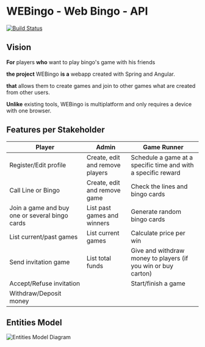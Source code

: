 # WEBingo - Web Bingo - API

[![Build Status](https://travis-ci.org/UdL-EPS-SoftArch/webingo-gei-api.svg?branch=master)](https://travis-ci.org/UdL-EPS-SoftArch/webingo-gei-api/branches) 

## Vision

**For** players **who** want to play bingo's game with his friends

**the project** WEBingo **is a** webapp created with Spring and Angular.

**that** allows them to create games and join to other games what are created from other users.

**Unlike** existing tools, WEBingo is multiplatform and only requires a device with one browser.


## Features per Stakeholder

|            Player               |             Admin               |                          Game Runner                          |
| --------------------------------| --------------------------------| --------------------------------------------------------------|
| Register/Edit profile           | Create, edit and remove players | Schedule a game at a specific time and with a specific reward |
| Call Line or Bingo              | Create, edit and remove game    | Check the lines and bingo cards                               |
| Join a game and buy one or several bingo cards| List past games and winners| Generate random bingo cards                           |
| List current/past games         | List current games              | Calculate price per win                                       |
| Send invitation game            | List total funds                | Give and withdraw money to players (if you win or buy carton) |
| Accept/Refuse invitation        |                                 | Start/finish a game                                           |
| Withdraw/Deposit money          |                                 |                                                               |

## Entities Model

![Entities Model Diagram](http://www.plantuml.com/plantuml/png/hLHDRzim33rFluB8lK0xxB0MWT6FeLs77efrmx0Z4zEE5fao9Bf1jlM_JvPhoqaSe8STzTxp8nz5-T8BEcagevHVQwxHOGLvhU7zwUa8MHhq_ah4wKKZT6jPdlHlWey74kViPg3Fz-c1EHkRiyt9KmtdOz0XhrlmmwbQwPp02pcoigr9xRl27_Nk6fVhqjc6ynjhh8CVAorq0C_dTrXHbi63BbVog7az8VdkoVMIQzDCkToWotl9dIFY2SqzFsj1qPPxvKyoncxKowX_lyBSRZINKA3nEz7gO8WbpUSFkBMDP5c82R2mBYVNPVpca7qG4qlBf0OcsCAoJE5fhBUJYXUbkXctKu5-EB4LW2OS62k22tWI5r94j0xoJMXp5wKAjKbGy7qD69qzf9oTTrVrqU3siExnsiVhfnuEu2BCp0UuC1PbGCjWxY_2pNc1k3O-IryuJPmFRDTbHuTWgVshlDBy7wSM2wGxQTSGkcqSt7NhSCz29Ra8S5Cjo0szlb9PSccpGVSoZhjuGMdyswmZzolSRcrbPworqqjw91Vx7XEB4Cu6P66jYO3HJEDp_4jTjMwVK2X2XMRjLvGFQ4gKdXwCt-6GhYBliToxWAKZb3sxaT6iGjxEu2I3sTcityim3WzFn0BPMyHVQKdwcOw8EtMyZg2z9cEvzAssHI8rFp5Ko4d_HHnZKiwLwYe5RMytY3vZi4g2oP9VhEQHAj1_i_WwbUeMEPqlYVEcCly0)